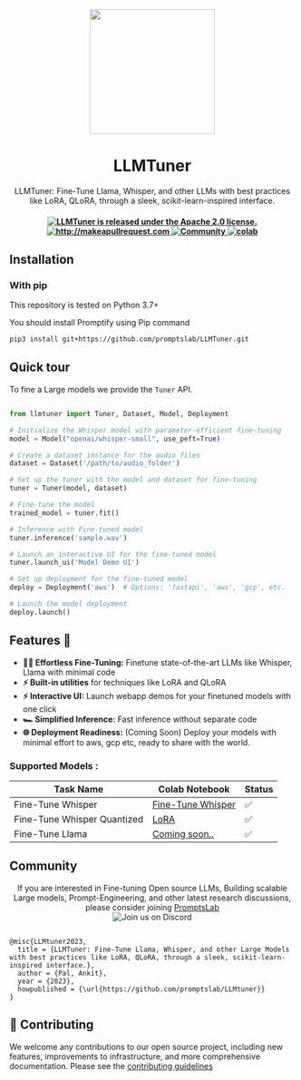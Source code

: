 <div align="center">
<img width="220px" src="https://raw.githubusercontent.com/promptslab/LLMTuner/main/assets/logo.png">
<h1>LLMTuner</h1></div>
<!-- 
<h2 align="center">LLMTuner</h2> -->

<p align="center">
  <p align="center">LLMTuner: Fine-Tune Llama, Whisper, and other LLMs with best practices like LoRA, QLoRA, through a sleek, scikit-learn-inspired interface.
</p>
</p>

 <h4 align="center">
  <a href="https://github.com/promptslab/LLMTuner/blob/main/LICENSE">
    <img src="https://img.shields.io/badge/License-Apache_2.0-blue.svg" alt="LLMTuner is released under the Apache 2.0 license." />
  </a>
  <a href="http://makeapullrequest.com">
    <img src="https://img.shields.io/badge/PRs-welcome-brightgreen.svg?style=flat-square" alt="http://makeapullrequest.com" />
  </a>
  <a href="https://discord.gg/m88xfYMbK6">
    <img src="https://img.shields.io/badge/Discord-Community-orange" alt="Community" />
  </a>
  <a href="https://colab.research.google.com/drive/1ia9KvqEGOxARtJScPBY6ccF8l41-w_l5?usp=sharing">
    <img src="https://colab.research.google.com/assets/colab-badge.svg" alt="colab" />
  </a>
</h4>


## Installation

### With pip

This repository is tested on Python 3.7+

You should install Promptify using Pip command

```bash
pip3 install git+https://github.com/promptslab/LLMTuner.git
```

## Quick tour

To fine a Large models we provide the `Tuner` API.

```python

from llmtuner import Tuner, Dataset, Model, Deployment

# Initialize the Whisper model with parameter-efficient fine-tuning
model = Model("openai/whisper-small", use_peft=True)

# Create a dataset instance for the audio files
dataset = Dataset('/path/to/audio_folder')

# Set up the tuner with the model and dataset for fine-tuning
tuner = Tuner(model, dataset)

# Fine-tune the model
trained_model = tuner.fit()

# Inference with Fine-tuned model
tuner.inference('sample.wav')

# Launch an interactive UI for the fine-tuned model
tuner.launch_ui('Model Demo UI')

# Set up deployment for the fine-tuned model
deploy = Deployment('aws')  # Options: 'fastapi', 'aws', 'gcp', etc.

# Launch the model deployment
deploy.launch()

```

<h2>Features 🤖 </h2>
<ul>
  <li><strong>🏋️‍♂️ Effortless Fine-Tuning:</strong> Finetune state-of-the-art LLMs like Whisper, Llama with minimal code</li>
  <li><strong>⚡️ Built-in utilities</strong> for techniques like LoRA and QLoRA </li>
  <li><strong>⚡️ Interactive UI:</strong> Launch webapp demos for your finetuned models with one click</li>
  <li><strong>🏎️ Simplified Inference:</strong> Fast inference without separate code</li>
  <li><strong>🌐 Deployment Readiness:</strong> (Coming Soon) Deploy your models with minimal effort to aws, gcp etc, ready to share with the world.</li>
</ul>



### Supported Models :

| Task Name | Colab Notebook | Status |
|-------------|-------|-------|
| Fine-Tune Whisper | [Fine-Tune Whisper](https://colab.research.google.com/drive/1j_1AcPRk4s1uivVRSwrsOfodjPv55Jpc?usp=sharing) | ✅  |
| Fine-Tune Whisper Quantized  | [LoRA](https://colab.research.google.com/drive/1ia9KvqEGOxARtJScPBY6ccF8l41-w_l5?usp=sharing) | ✅    |
| Fine-Tune Llama | [Coming soon..](#) | ✅    |


## Community 
<div align="center">
If you are interested in Fine-tuning Open source LLMs, Building scalable Large models, Prompt-Engineering, and other latest research discussions, please consider joining <a href="https://discord.gg/m88xfYMbK6">PromptsLab</a></div>
<div align="center">
<img alt="Join us on Discord" src="https://img.shields.io/discord/1069129502472556587?color=5865F2&logo=discord&logoColor=white">
</div>

```

@misc{LLMtuner2023,
  title = {LLMTuner: Fine-Tune Llama, Whisper, and other Large Models with best practices like LoRA, QLoRA, through a sleek, scikit-learn-inspired interface.},
  author = {Pal, Ankit},
  year = {2023},
  howpublished = {\url{https://github.com/promptslab/LLMtuner}}
}

```

## 💁 Contributing

We welcome any contributions to our open source project, including new features, improvements to infrastructure, and more comprehensive documentation. 
Please see the [contributing guidelines](#)
